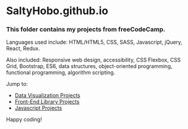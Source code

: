# SaltyHobo.github.io
### This folder contains my projects from freeCodeCamp.
<p>Languages used include: HTML/HTML5, CSS, SASS, Javascript, jQuery, React, Redux.</p>
<p>Also included: Responsive web design, accessibility, CSS Flexbox, CSS Grid, Bootstrap, ES6, data structures, object-oriented programming, functional programming, algorithm scripting.</p>

Jump to:

* <a href="https://github.com/SaltyHobo.github.io/freecodecamp/data-visualization/">Data Visualization Projects</a>
* <a href="https://github.com/SaltyHobo/SaltyHobo.github.io/tree/master/freecodecamp/front-end-lib">Front-End Library Projects</a>
* <a href="https://github.com/SaltyHobo/SaltyHobo.github.io/tree/master/freecodecamp/javascript-certification">Javascript Projects</a>

Happy coding!
